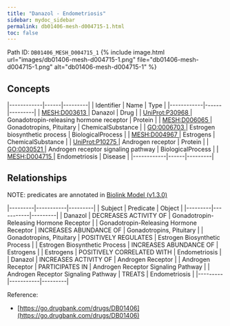 ```yaml
---
title: "Danazol - Endometriosis"
sidebar: mydoc_sidebar
permalink: db01406-mesh-d004715-1.html
toc: false 
---
```



Path ID: `DB01406_MESH_D004715_1`
{% include image.html url="images/db01406-mesh-d004715-1.png" file="db01406-mesh-d004715-1.png" alt="db01406-mesh-d004715-1" %}

## Concepts

|------------|------|---------|
| Identifier | Name | Type    |
|------------|------|---------|
| <a href="https://identifiers.org/MESH:D003613">MESH:D003613 </a> | Danazol | Drug |
| <a href="https://identifiers.org/UniProt:P30968">UniProt:P30968 </a> | Gonadotropin-releasing hormone receptor | Protein |
| <a href="https://identifiers.org/MESH:D006065">MESH:D006065 </a> | Gonadotropins, Pituitary | ChemicalSubstance |
| <a href="https://identifiers.org/GO:0006703">GO:0006703 </a> | Estrogen biosynthetic process | BiologicalProcess |
| <a href="https://identifiers.org/MESH:D004967">MESH:D004967 </a> | Estrogens | ChemicalSubstance |
| <a href="https://identifiers.org/UniProt:P10275">UniProt:P10275 </a> | Androgen receptor | Protein |
| <a href="https://identifiers.org/GO:0030521">GO:0030521 </a> | Androgen receptor signaling pathway | BiologicalProcess |
| <a href="https://identifiers.org/MESH:D004715">MESH:D004715 </a> | Endometriosis | Disease |
|------------|------|---------|

## Relationships


NOTE: predicates are annotated in <a href="https://github.com/biolink/biolink-model/releases/tag/v1.3.0">Biolink Model (v1.3.0)</a>

|---------|-----------|---------|
| Subject | Predicate | Object  |
|---------|-----------|---------|
| Danazol | DECREASES ACTIVITY OF | Gonadotropin-Releasing Hormone Receptor |
| Gonadotropin-Releasing Hormone Receptor | INCREASES ABUNDANCE OF | Gonadotropins, Pituitary |
| Gonadotropins, Pituitary | POSITIVELY REGULATES | Estrogen Biosynthetic Process |
| Estrogen Biosynthetic Process | INCREASES ABUNDANCE OF | Estrogens |
| Estrogens | POSITIVELY CORRELATED WITH | Endometriosis |
| Danazol | INCREASES ACTIVITY OF | Androgen Receptor |
| Androgen Receptor | PARTICIPATES IN | Androgen Receptor Signaling Pathway |
| Androgen Receptor Signaling Pathway | TREATS | Endometriosis |
|---------|-----------|---------|

Reference: 
  - [https://go.drugbank.com/drugs/DB01406](https://go.drugbank.com/drugs/DB01406)
